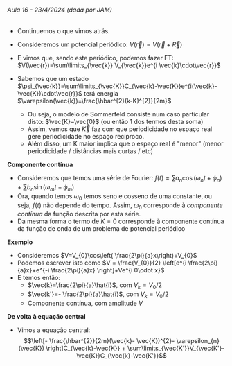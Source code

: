 ###### Aula 16 - 23/4/2024 (dada por JAM)

- Continuemos o que vimos atrás.
- Consideremos um potencial periódico: $V(\vec{r})=V(\vec{r}+\vec{R})$
- E vimos que, sendo este periódico, podemos fazer FT: $V(\vec{r})=\sum\limits_{\vec{k}} V_{\vec{k}}e^{i \vec{k}\cdot\vec{r}}$

- Sabemos que um estado $\psi_{\vec{k}}=\sum\limits_{\vec{K}}C_{\vec{k}-\vec{K}}e^{i(\vec{k}-\vec{K})\cdot\vec{r}}$ terá energia $\varepsilon(\vec{k})=\frac{\hbar^{2}(k-K)^{2}}{2m}$
    - Ou seja, o modelo de Sommerfeld consiste num caso particular disto: $\vec{K}=\vec{0}$ (ou então 1 dos termos desta soma)
    - Assim, vemos que $\vec{K}$ faz com que periodicidade no espaço real gere periodicidade no espaço recíproco.
    - Além disso, um K maior implica que o espaço real é "menor" (menor periodicidade / distâncias mais curtas / etc)


**Componente contínua**
- Consideremos que temos uma série de Fourier: $f(t)=\sum a_{n}\cos(\omega_{n}t+\phi_{n})+\sum\limits b_{n} \sin(\omega_{m}t+\phi_{m})$
- Ora, quando temos $\omega_{0}$ temos seno e cosseno de uma constante, ou seja, $f(t)$ não depende do tempo. Assim, $\omega_{0}$ corresponde à *componente contínua* da função descrita por esta série.
- Da mesma forma o termo de $K=0$ corresponde à componente contínua da função de onda de um problema de potencial periódico

**Exemplo**
- Consideremos $V=V_{0}\cos\left( \frac{2\pi}{a}x\right)+V_{0}$
- Podemos escrever isto como $V = \frac{V_{0}}{2} \left[e^{i \frac{2\pi}{a}x}+e^{-i \frac{2\pi}{a}x} \right]+Ve^{i 0\cdot x}$
- E temos então:
    - $\vec{k}=\frac{2\pi}{a}\hat{i}$, com $V_{k}=V_{0}/2$
    - $\vec{k'}=- \frac{2\pi}{a}\hat{i}$, com $V_{k}=V_{0}/2$
    - Componente contínua, com amplitude $V$

**De volta à equação central**
- Vimos a equação central:
$$\left[- \frac{\hbar^{2}}{2m}(\vec{k}- \vec{K})^{2}- \varepsilon_{n}(\vec{K}) \right]C_{\vec{k}-\vec{K}} + \sum\limits_{\vec{K'}}V_{\vec{K'}-\vec{K}}C_{\vec{k}-\vec{K'}}$$
